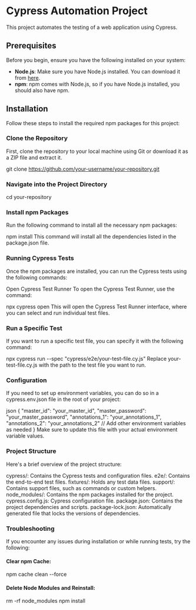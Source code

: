 # Cypress Automation Project

This project automates the testing of a web application using Cypress.

## Prerequisites

Before you begin, ensure you have the following installed on your system:

- **Node.js**: Make sure you have Node.js installed. You can download it from [here](https://nodejs.org/).
- **npm**: npm comes with Node.js, so if you have Node.js installed, you should also have npm.

## Installation

Follow these steps to install the required npm packages for this project:

### Clone the Repository

First, clone the repository to your local machine using Git or download it as a ZIP file and extract it.

git clone https://github.com/your-username/your-repository.git

### Navigate into the Project Directory

cd your-repository

### Install npm Packages
Run the following command to install all the necessary npm packages:

npm install
This command will install all the dependencies listed in the package.json file.

### Running Cypress Tests
Once the npm packages are installed, you can run the Cypress tests using the following commands:

Open Cypress Test Runner
To open the Cypress Test Runner, use the command:

npx cypress open
This will open the Cypress Test Runner interface, where you can select and run individual test files.

### Run a Specific Test
If you want to run a specific test file, you can specify it with the following command:

npx cypress run --spec "cypress/e2e/your-test-file.cy.js"
Replace your-test-file.cy.js with the path to the test file you want to run.

### Configuration
If you need to set up environment variables, you can do so in a cypress.env.json file in the root of your project:

json
{
  "master_id": "your_master_id",
  "master_password": "your_master_password",
  "annotations_1": "your_annotations_1",
  "annotations_2": "your_annotations_2"
  // Add other environment variables as needed
}
Make sure to update this file with your actual environment variable values.

### Project Structure
Here's a brief overview of the project structure:

cypress/: Contains the Cypress tests and configuration files.
e2e/: Contains the end-to-end test files.
fixtures/: Holds any test data files.
support/: Contains support files, such as commands or custom helpers.
node_modules/: Contains the npm packages installed for the project.
cypress.config.js: Cypress configuration file.
package.json: Contains the project dependencies and scripts.
package-lock.json: Automatically generated file that locks the versions of dependencies.



### Troubleshooting
If you encounter any issues during installation or while running tests, try the following:

#### Clear npm Cache:

npm cache clean --force

#### Delete Node Modules and Reinstall:

rm -rf node_modules
npm install